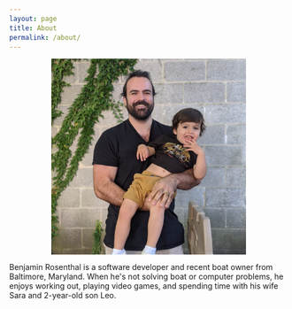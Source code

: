 ```yaml
---
layout: page
title: About
permalink: /about/
---
```


<img src="/assets/images/profile.jpg" style="display: block;
  margin-left: auto;
  margin-right: auto;
  width: 70%;">

Benjamin Rosenthal is a software developer and recent boat owner from Baltimore, Maryland. When he's not solving boat or computer problems, he enjoys working out, playing video games, and spending time with his wife Sara and 2-year-old son Leo.